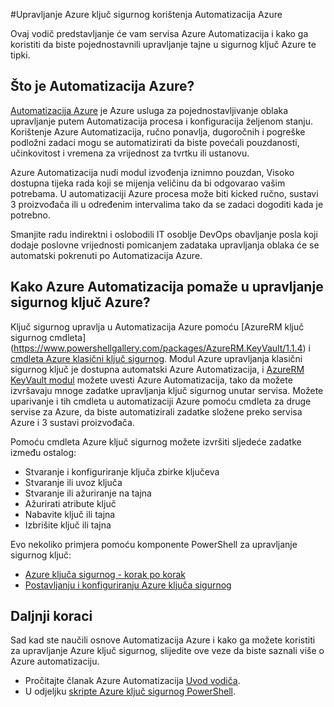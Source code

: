 <properties
    pageTitle="Upravljanje Azure ključ sigurnog korištenja Automatizacija Azure | Microsoft Azure"
    description="Saznajte kako se servisa Azure Automatizacija može koristiti da biste upravljali sigurnog ključ Azure."
    services="Key-Vault, automation"
    documentationCenter=""
    authors="mgoedtel"
    manager="jwhit"
    editor=""/>

<tags
    ms.service="key-vault"
    ms.workload="identity"
    ms.tgt_pltfrm="na"
    ms.devlang="na"
    ms.topic="article"
    ms.date="07/29/2016"
    ms.author="magoedte;csand"/>

#<a name="managing-azure-key-vault-using-azure-automation"></a>Upravljanje Azure ključ sigurnog korištenja Automatizacija Azure

Ovaj vodič predstavljanje će vam servisa Azure Automatizacija i kako ga koristiti da biste pojednostavnili upravljanje tajne u sigurnog ključ Azure te tipki.

## <a name="what-is-azure-automation"></a>Što je Automatizacija Azure?

[Automatizacija Azure](../automation/automation-intro.md) je Azure usluga za pojednostavljivanje oblaka upravljanje putem Automatizacija procesa i konfiguracija željenom stanju. Korištenje Azure Automatizacija, ručno ponavlja, dugoročnih i pogreške podložni zadaci mogu se automatizirati da biste povećali pouzdanosti, učinkovitost i vremena za vrijednost za tvrtku ili ustanovu.

Azure Automatizacija nudi modul izvođenja iznimno pouzdan, Visoko dostupna tijeka rada koji se mijenja veličinu da bi odgovarao vašim potrebama. U automatizaciji Azure procesa može biti kicked ručno, sustavi 3 proizvođača ili u određenim intervalima tako da se zadaci dogoditi kada je potrebno.

Smanjite radu indirektni i oslobodili IT osoblje DevOps obavljanje posla koji dodaje poslovne vrijednosti pomicanjem zadataka upravljanja oblaka će se automatski pokrenuti po Automatizacija Azure.


## <a name="how-can-azure-automation-help-manage-azure-key-vault"></a>Kako Azure Automatizacija pomaže u upravljanje sigurnog ključ Azure?

Ključ sigurnog upravlja u Automatizacija Azure pomoću [AzureRM ključ sigurnog cmdleta] (https://www.powershellgallery.com/packages/AzureRM.KeyVault/1.1.4) i [cmdleta Azure klasični ključ sigurnog](https://msdn.microsoft.com/library/azure/dn868052.aspx). Modul Azure upravljanja klasični sigurnog ključ je dostupna automatski Azure Automatizacija, i [AzureRM KeyVault modul](https://www.powershellgallery.com/packages/AzureRM.KeyVault/1.1.4) možete uvesti Azure Automatizacija, tako da možete izvršavaju mnoge zadatke upravljanja ključ sigurnog unutar servisa. Možete uparivanje i tih cmdleta u automatizaciji Azure pomoću cmdleta za druge servise za Azure, da biste automatizirali zadatke složene preko servisa Azure i 3 sustavi proizvođača.

Pomoću cmdleta Azure ključ sigurnog možete izvršiti sljedeće zadatke između ostalog: 

- Stvaranje i konfiguriranje ključa zbirke ključeva
- Stvaranje ili uvoz ključa
- Stvaranje ili ažuriranje na tajna
- Ažurirati atribute ključ
- Nabavite ključ ili tajna
- Izbrišite ključ ili tajna

Evo nekoliko primjera pomoću komponente PowerShell za upravljanje sigurnog ključ:  

* [Azure ključa sigurnog - korak po korak](https://blogs.technet.microsoft.com/kv/2015/06/02/azure-key-vault-step-by-step)
* [Postavljanju i konfiguriranju Azure ključa sigurnog](https://www.simple-talk.com/cloud/platform-as-a-service/setting-up-and-configuring-an-azure-key-vault)


## <a name="next-steps"></a>Daljnji koraci

Sad kad ste naučili osnove Automatizacija Azure i kako ga možete koristiti za upravljanje Azure ključ sigurnog, slijedite ove veze da biste saznali više o Azure automatizaciju.

* Pročitajte članak Azure Automatizacija [Uvod vodiča](../automation/automation-first-runbook-graphical.md).
* U odjeljku [skripte Azure ključ sigurnog PowerShell](https://gallery.technet.microsoft.com/scriptcenter/site/search?query=azure%20key%20vault&f%5B0%5D.Value=azure%20key%20vault&f%5B0%5D.Type=SearchText&ac=5).
